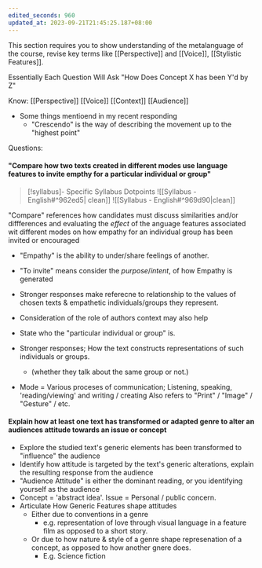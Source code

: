 ```yaml
---
edited_seconds: 960
updated_at: 2023-09-21T21:45:25.187+08:00
---
```

This section requires you to show understanding of the metalanguage of the course, revise key terms like [[Perspective]] and [[Voice]], [[Stylistic Features]].

Essentially Each Question Will Ask "How Does Concept X has been Y'd by Z"

Know:
[[Perspective]]
[[Voice]]
[[Context]]
[[Audience]]


- Some things mentioend in my recent responding
	- "Crescendo" is the way of describing the movement up to the "highest point"


Questions:
#### "Compare how two texts created in different modes use language features to invite empthy for a particular individual or group"

>[!syllabus]- Specific Syllabus Dotpoints
![[Syllabus - English#^962ed5| clean]]
>![[Syllabus - English#^969d90|clean]]

"Compare" references how candidates must discuss similarities and/or diffferences and evaluating the *effect* of the anguage features associated wit different modes on how empathy for an individual group has been invited or encouraged

- "Empathy" is the ability to under/share feelings of another. 
- "To invite" means consider the *purpose*/*intent*, of how Empathy is generated
- Stronger responses make referecne to relationship to the values of chosen texts & empathetic individuals/groups they represent.
- Consideration of the role of authors context may also help

-  State who the "particular individual or group" is.
- Stronger responses; How the text constructs representations of such individuals or groups.
	- (whether they talk about the same group or not.)
- Mode = Various proceses of communication; 
  Listening, speaking, 'reading/viewing' and writing / creating
  Also refers to "Print" / "Image" / "Gesture" / etc.

#### Explain how at least one text has transformed or adapted genre to alter an audiences attitude towards an issue or concept

- Explore the studied text's generic elements has been transformed to "influence" the audience
- Identify how attitude is targeted by the text's generic alterations, explain the resulting response from the audience
- "Audience Attitude" is either the dominant reading, or you identifying yourself as the audience
- 
  Concept = 'abstract idea'. 
  Issue = Personal / public concern.
- Articulate How Generic Features shape attitudes
	- Either due to conventions in a genre
		- e.g. representation of love through visual language in a feature film as opposed to a short story.
	- Or due to how nature & style of a genre shape represenation of a concept, as opposed to how another gnere does.
		- E.g. Science fiction

